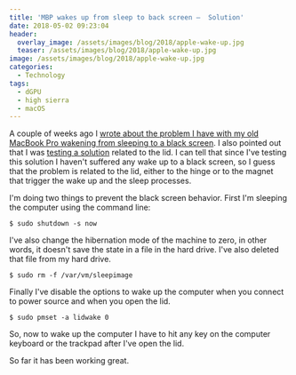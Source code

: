 ```yaml
---
title: 'MBP wakes up from sleep to back screen —  Solution'
date: 2018-05-02 09:23:04
header:
  overlay_image: /assets/images/blog/2018/apple-wake-up.jpg
  teaser: /assets/images/blog/2018/apple-wake-up.jpg
image: /assets/images/blog/2018/apple-wake-up.jpg
categories:
  - Technology
tags:
  - dGPU
  - high sierra
  - macOS
---
```

A couple of weeks ago I [wrote about the problem I have with my old MacBook Pro wakening from sleeping to a black screen](/blog/2018/04/13/mbp-wakes-up-from-sleep-to-back-screen/). I also pointed out that I was [testing a solution](/blog/2018/04/13/mbp-wakes-up-from-sleep-to-back-screen/#the-lidwake-on-test) related to the lid. I can tell that since I've testing this solution I haven't suffered any wake up to a black screen, so I guess that the problem is related to the lid, either to the hinge or to the magnet that trigger the wake up and the sleep processes.

I'm doing two things to prevent the black screen behavior. First I'm sleeping the computer using the command line:

```shell
$ sudo shutdown -s now
```

I've also change the hibernation mode of the machine to zero, in other words, it doesn't save the state in a file in the hard drive. I've also deleted that file from my hard drive.

```shell
$ sudo rm -f /var/vm/sleepimage
```

Finally I've disable the options to wake up the computer when you connect to power source and when you open the lid.

```shell
$ sudo pmset -a lidwake 0
```

So, now to wake up the computer I have to hit any key on the computer keyboard or the trackpad after I've open the lid.

So far it has been working great.
